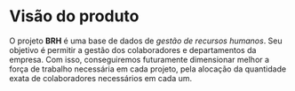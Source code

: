 # Visão do produto

O projeto **BRH** é uma base de dados de _gestão de recursos humanos_.  Seu objetivo é permitir a gestão dos colaboradores e departamentos da empresa. Com isso, conseguiremos futuramente dimensionar melhor a força de trabalho necessária em cada projeto, pela alocação da quantidade exata de colaboradores necessários em cada um.
